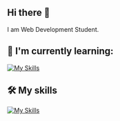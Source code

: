 ## Hi there 👋

I am Web Development Student.

## 🌱 I'm currently learning:

[![My Skills](https://skillicons.dev/icons?i=react,nodejs)](https://skillicons.dev)

## 🛠️ My skills

[![My Skills](https://skillicons.dev/icons?i=git,github,html,css,tailwind,js,py,mysql,netlify)](https://skillicons.dev)


<!--
**vickneee/vickneee** is a ✨ _special_ ✨ repository because its `README.md` (this file) appears on your GitHub profile.

🔥 Web design draws my attention. Right now I'm exploring the Figma (software).

Here are some ideas to get you started:

- 🔭 I’m currently working on ...
- 🌱 I’m currently learning ...
- 👯 I’m looking to collaborate on ...
- 🤔 I’m looking for help with ...
- 💬 Ask me about ...
- 📫 How to reach me: ...
- 😄 Pronouns: ...
- ⚡ Fun fact: ...
-->
